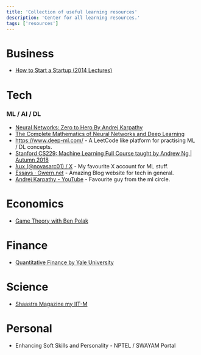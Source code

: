 ```yaml
---
title: 'Collection of useful learning resources'
description: 'Center for all learning resources.'
tags: ['resources']
---
```


# Business

- [How to Start a Startup (2014 Lectures)](https://www.youtube.com/playlist?list=PLQ-uHSnFig5MaafmEhFox7rO-b0RxQth-)

# Tech

### ML / AI / DL

- [Neural Networks: Zero to Hero By Andrej Karpathy](https://www.youtube.com/playlist?list=PLAqhIrjkxbuWI23v9cThsA9GvCAUhRvKZ)
- [The Complete Mathematics of Neural Networks and Deep Learning](https://www.youtube.com/watch?v=Ixl3nykKG9M)
- https://www.deep-ml.com/ - A LeetCode like platform for practising ML / DL concepts.
- [Stanford CS229: Machine Learning Full Course taught by Andrew Ng | Autumn 2018](https://www.youtube.com/playlist?list=PLoROMvodv4rMiGQp3WXShtMGgzqpfVfbU)
- [λux (@novasarc01) / X](https://x.com/novasarc01) - My favourite X account for ML stuff.
- [Essays · Gwern.net](https://gwern.net/) - Amazing Blog website for tech in general.
- [Andrej Karpathy - YouTube](https://www.youtube.com/@AndrejKarpathy) - Favourite guy from the ml circle.

# Economics

- [Game Theory with Ben Polak](https://www.youtube.com/playlist?list=PL6EF60E1027E1A10B)

# Finance

- [Quantitative Finance by Yale University](https://www.youtube.com/playlist?list=PL3F00F1C2D402D45C)

# Science

- [Shaastra Magazine my IIT-M](https://shaastramag.iitm.ac.in)

# Personal

- Enhancing Soft Skills and Personality - NPTEL / SWAYAM Portal
